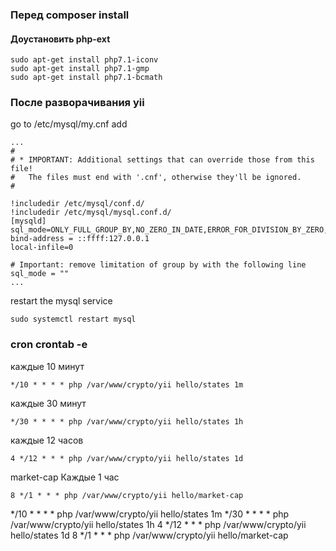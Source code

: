 ### Перед composer install

#### Доустановить php-ext

    sudo apt-get install php7.1-iconv
    sudo apt-get install php7.1-gmp
    sudo apt-get install php7.1-bcmath


### После разворачивания yii

go to /etc/mysql/my.cnf add
    
    ...
    #
    # * IMPORTANT: Additional settings that can override those from this file!
    #   The files must end with '.cnf', otherwise they'll be ignored.
    #
    
    !includedir /etc/mysql/conf.d/
    !includedir /etc/mysql/mysql.conf.d/
    [mysqld]
    sql_mode=ONLY_FULL_GROUP_BY,NO_ZERO_IN_DATE,ERROR_FOR_DIVISION_BY_ZERO,NO_AUTO_CREATE_USER,NO_ENGINE_SUBSTITUTION
    bind-address = ::ffff:127.0.0.1
    local-infile=0
    
    # Important: remove limitation of group by with the following line
    sql_mode = ""
    ...    

restart the mysql service
 
    sudo systemctl restart mysql


### cron crontab -e
    
каждые 10 минут
    
    */10 * * * * php /var/www/crypto/yii hello/states 1m
    
каждые 30 минут    
        
    */30 * * * * php /var/www/crypto/yii hello/states 1h
 
каждые 12 часов   
    
    4 */12 * * * php /var/www/crypto/yii hello/states 1d    
   
   
market-cap  Каждые 1 час

    8 */1 * * * php /var/www/crypto/yii hello/market-cap   
   
   
*/10 * * * * php /var/www/crypto/yii hello/states 1m
*/30 * * * * php /var/www/crypto/yii hello/states 1h
4 */12 * * * php /var/www/crypto/yii hello/states 1d
8 */1 * * * php /var/www/crypto/yii hello/market-cap